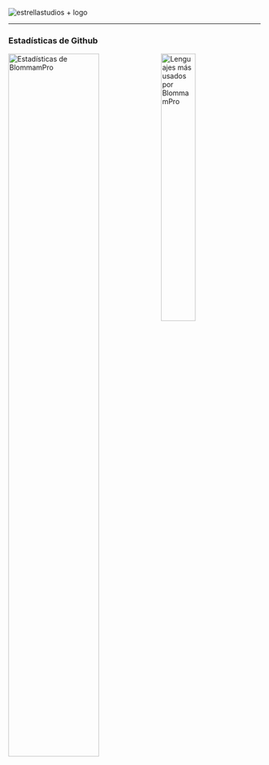 ![estrellastudios + logo](https://github.com/BlommamPro/BlommamPro/assets/55925490/1081fdd4-97e6-463d-93ed-e52ab12a2b47)

***

### Estadísticas de Github

<img align="left" src="https://github-readme-stats.vercel.app/api?username=blommampro&&show_icons=true&include_all_commits=true&title_color=fff&icon_color=79ff97&text_color=efefef&bg_color=24292e" alt="Estadísticas de BlommamPro" width="60%">
  
<img src="https://github-readme-stats.vercel.app/api/top-langs/?username=blommampro&show_icons=true&hide_border=true&theme=radical" width="37%" alt="Lenguajes más usados por BlommamPro">

<!--
**BlommamPro/BlommamPro** is a ✨ _special_ ✨ repository because its `README.md` (this file) appears on your GitHub profile.

Here are some ideas to get you started:

- 🔭 I’m currently working on ...
- 🌱 I’m currently learning ...
- 👯 I’m looking to collaborate on ...
- 🤔 I’m looking for help with ...
- 💬 Ask me about ...
- 📫 How to reach me: ...
- 😄 Pronouns: ...
- ⚡ Fun fact: ...
-->
